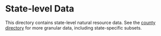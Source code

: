# State-level Data
This directory contains state-level natural resource data. See the [county
directory](../county) for more granular data, including state-specific subsets.
